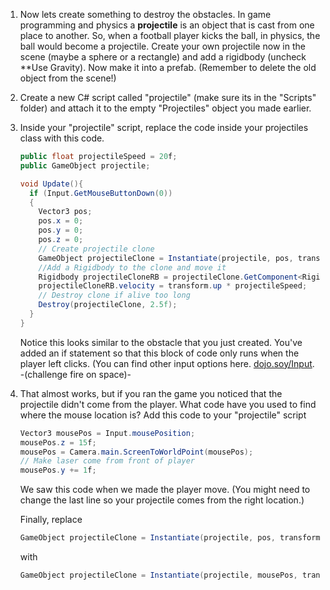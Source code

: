 1. Now lets create something to destroy the obstacles. In game programming and physics a **projectile** is an object that is cast from one place to another. So, when a football player kicks the ball, in physics, the ball would become a projectile. Create your own projectile now in the scene (maybe a sphere or a rectangle) and add a rigidbody (uncheck **Use Gravity). Now make it into a prefab. (Remember to delete the old object from the scene!)

2. Create a new C# script called "projectile" (make sure its in the "Scripts" folder) and attach it to the empty "Projectiles" object you made earlier.

3.  Inside your "projectile" script, replace the code inside your projectiles class with this code.
    
    ```csharp
    public float projectileSpeed = 20f;
    public GameObject projectile;
    
    void Update(){
      if (Input.GetMouseButtonDown(0))
      {
        Vector3 pos;
        pos.x = 0;
        pos.y = 0;
        pos.z = 0;
        // Create projectile clone
        GameObject projectileClone = Instantiate(projectile, pos, transform.rotation) as GameObject; 
        //Add a Rigidbody to the clone and move it
        Rigidbody projectileCloneRB = projectileClone.GetComponent<Rigidbody>();
        projectileCloneRB.velocity = transform.up * projectileSpeed;
        // Destroy clone if alive too long
        Destroy(projectileClone, 2.5f);
      }
    }
    ```
    
    Notice this looks similar to the obstacle that you just created. You've added an if statement so that this block of code only runs when the player left clicks. (You can find other input options here. [dojo.soy/Input](https://docs.unity3d.com/ScriptReference/Input.html). -(challenge fire on space)-
    
4. That almost works, but if you ran the game you noticed that the projectile didn't come from the player. What code have you used to find where the mouse location is? Add this code to your "projectile" script

    ```csharp
    Vector3 mousePos = Input.mousePosition;
    mousePos.z = 15f;
    mousePos = Camera.main.ScreenToWorldPoint(mousePos);
    // Make laser come from front of player
    mousePos.y += 1f;
    ```
    We saw this code when we made the player move. (You might need to change the last line so your projectile comes from the right location.)
    
    Finally, replace
    
    ```csharp
    GameObject projectileClone = Instantiate(projectile, pos, transform.rotation) as GameObject;
    ```
    with
    ```csharp
    GameObject projectileClone = Instantiate(projectile, mousePos, transform.rotation) as GameObject;
    ```
    
